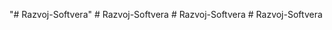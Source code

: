 "# Razvoj-Softvera" 
#   R a z v o j - S o f t v e r a  
 #   R a z v o j - S o f t v e r a  
 #   R a z v o j - S o f t v e r a  
 